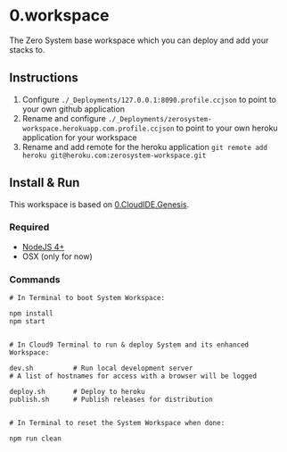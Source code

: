 0.workspace
===========

The Zero System base workspace which you can deploy and add your stacks to.


Instructions
------------

  1. Configure `./_Deployments/127.0.0.1:8090.profile.ccjson` to point to your own github application
  2. Rename and configure `./_Deployments/zerosystem-workspace.herokuapp.com.profile.ccjson` to point to your own heroku application for your workspace
  3. Rename and add remote for the heroku application `git remote add heroku git@heroku.com:zerosystem-workspace.git`


Install & Run
-------------

This workspace is based on [0.CloudIDE.Genesis](https://github.com/CloudIDE-Plugins/0.CloudIDE.Genesis).

### Required

  * [NodeJS 4+](https://nodejs.org/)
  * OSX (only for now)

### Commands

	# In Terminal to boot System Workspace:

	npm install
	npm start


	# In Cloud9 Terminal to run & deploy System and its enhanced Workspace:

	dev.sh          # Run local development server
	# A list of hostnames for access with a browser will be logged

	deploy.sh       # Deploy to heroku
	publish.sh      # Publish releases for distribution


	# In Terminal to reset the System Workspace when done:

	npm run clean
